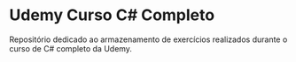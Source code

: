 # Udemy Curso C\# Completo

Repositório dedicado ao armazenamento de exercícios realizados durante o curso de C# completo da Udemy.